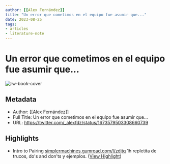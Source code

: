 ```yaml
---
author: [[Alex Fernández]]
title: "Un error que cometimos en el equipo fue asumir que..."
date: 2023-08-25
tags: 
- articles
- literature-note
---
```

# Un error que cometimos en el equipo fue asumir que...

![rw-book-cover](https://pbs.twimg.com/profile_images/1618889703784054785/aFnJae58_normal.jpg)

## Metadata
- Author: [[Alex Fernández]]
- Full Title: Un error que cometimos en el equipo fue asumir que...
- URL: https://twitter.com/_alexfdz/status/1673579503308660739

## Highlights
- Intro to Pairing
  [simplermachines.gumroad.com/l/zdjtq](https://simplermachines.gumroad.com/l/zdjtq)
  1h repletita de trucos, do's and don'ts y ejemplos. ([View Highlight](https://read.readwise.io/read/01h41rfzchah3n839esapnm4ar))
